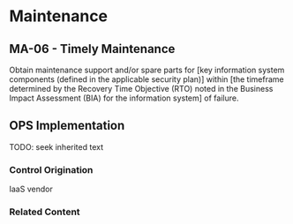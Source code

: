 # Maintenance
## MA-06 - Timely Maintenance

Obtain maintenance support and/or spare parts for [key information system components (defined in the applicable security plan)] within [the timeframe determined by the Recovery Time Objective (RTO) noted in the Business Impact Assessment (BIA) for the information system] of failure.

## OPS Implementation

TODO: seek inherited text

### Control Origination

IaaS vendor

### Related Content
